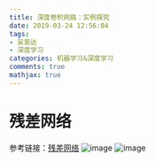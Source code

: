 ```yaml
---
title: 深度卷积网路：实例探究
date: 2019-03-24 12:56:04
tags:
- 吴恩达
- 深度学习
categories: 机器学习&深度学习
comments: true
mathjax: true
---
```

# 残差网络

参考链接：[残差网络](https://www.cnblogs.com/wuliytTaotao/p/9560205.html)
![image](https://github.com/Tovi-A/blog/blob/master/Additional_Resources/3.jpg?raw=true)
![image](https://github.com/Tovi-A/blog/blob/master/Additional_Resources/4.jpg?raw=true)